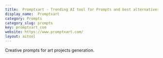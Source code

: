 ```yaml
---
title:  Promptxart - Trending AI tool for Prompts and best alternatives
display_name:  Promptxart
category: Prompts
category_slug: prompts
key: promptxart_com
website: https://www.promptxart.com/
layout: aitool
---
```


Creative prompts for art projects generation.
